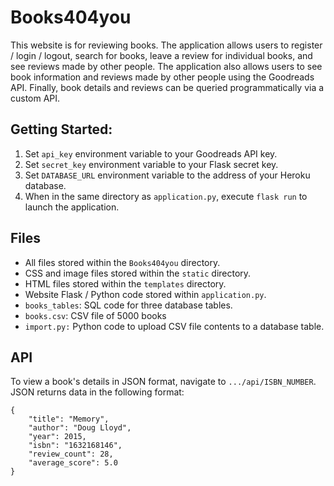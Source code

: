 # Books404you

This website is for reviewing books. The application allows users to register / login / logout, search for books, leave a review for individual books, and see reviews made by other people. The application also allows users to see book information and reviews made by other people using the Goodreads API. Finally, book details and reviews can be queried programmatically via a custom API.


## Getting Started:

 1. Set `api_key` environment variable to your Goodreads API key.
 2. Set `secret_key` environment variable to your Flask secret key.
 3. Set `DATABASE_URL` environment variable to the address of your Heroku database.
 4. When in the same directory as `application.py`, execute `flask run` to launch the application.

## Files

 - All files stored within the `Books404you` directory.
 - CSS and image files stored within the `static` directory.
 - HTML files stored within the `templates` directory.
 - Website Flask / Python code stored within `application.py`.
 - `books_tables`: SQL code for three database tables.
 - `books.csv`: CSV file of 5000 books
 - `import.py:` Python code to upload CSV file contents to a database table.

## API

To view a book's details in JSON format, navigate to `.../api/ISBN_NUMBER`. JSON returns data in the following format:

```
{
    "title": "Memory",
    "author": "Doug Lloyd",
    "year": 2015,
    "isbn": "1632168146",
    "review_count": 28,
    "average_score": 5.0
}
```
##
